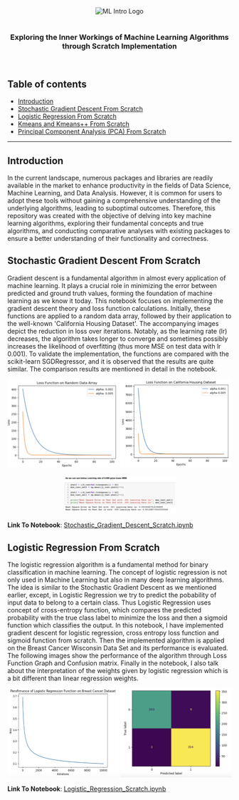<div align="center">
<img src="https://raw.githubusercontent.com/skswar/Scratch_MachineLearning_Models/master/img/MLLogo.png" alt="ML Intro Logo"/>
</div>
<br/>
<h3 align="center">Exploring the Inner Workings of Machine Learning Algorithms through Scratch Implementation</h3>
<br/>

## Table of contents
* [Introduction](#introduction)
* [Stochastic Gradient Descent From Scratch](#stochastic-gradient-descent-from-scratch)
* [Logistic Regression From Scratch](#logistic-regression-from-scratch)
* [Kmeans and Kmeans++ From Scratch](#kmeans-and-kmeans++-from-scratch)
* [Principal Component Analysis (PCA) From Scratch](#principal-component-analysis-from-scratch)

<hr>

## Introduction
In the current landscape, numerous packages and libraries are readily available in the market to enhance productivity in the fields of Data Science, Machine Learning, and Data Analysis. However, it is common for users to adopt these tools without gaining a comprehensive understanding of the underlying algorithms, leading to suboptimal outcomes. Therefore, this repository was created with the objective of delving into key machine learning algorithms, exploring their fundamental concepts and true algorithms, and conducting comparative analyses with existing packages to ensure a better understanding of their functionality and correctness.

## Stochastic Gradient Descent From Scratch
Gradient descent is a fundamental algorithm in almost every application of machine learning. It plays a crucial role in minimizing the error between predicted and ground truth values, forming the foundation of machine learning as we know it today. This notebook focuses on implementing the gradient descent theory and loss function calculations. Initially, these functions are applied to a random data array, followed by their application to the well-known 'California Housing Dataset'. The accompanying images depict the reduction in loss over iterations. Notably, as the learning rate (lr) decreases, the algorithm takes longer to converge and sometimes possibly increases the likelihood of overfitting (thus more MSE on test data with lr 0.001). To validate the implementation, the functions are compared with the scikit-learn SGDRegressor, and it is observed that the results are quite similar. The comparison results are mentioned in detail in the notebook.

<p align="center">
<img src="https://raw.githubusercontent.com/skswar/Scratch_MachineLearning_Models/master/img/LR_RandomDataArray.png" width="250px" height="200px"/>
<img src="https://raw.githubusercontent.com/skswar/Scratch_MachineLearning_Models/master/img/LR_CaliforniaHousing.png" width="250px" height="200px"/>
</p>
<p align="center">
<img src="https://raw.githubusercontent.com/skswar/Scratch_MachineLearning_Models/master/img/SGD_MSE.png" width="50%"/></p>

**Link To Notebook**: [Stochastic_Gradient_Descent_Scratch.ipynb](<https://github.com/skswar/Scratch_MachineLearning_Models/blob/main/ML_Model_Scripts/Stochastic_Gradient_Descent_Scratch.ipynb>)

## Logistic Regression From Scratch
The logistic regression algorithm is a fundamental method for binary classification in machine learning. The concept of logistic regression is not only used in Machine Learning but also in many deep learning algorithms. The idea is similar to the Stochastic Gradient Descent as we mentioned earlier, except, in Logistic Regression we try to predict the pobability of input data to belong to a certain class. Thus Logistic Regression uses concept of cross-entropy function, which compares the predicted probability with the true class label to minimize the loss and then a sigmoid function which classifies the output. In this notebook, I have implemented gradient descent for logistic regression, cross entropy loss function and sigmoid function from scratch. Then the implemented algorithm is applied on the Breast Cancer Wisconsin Data Set and its performance is evaluated. The following images show the performance of the algorithm through Loss Function Graph and Confusion matrix. Finally in the notebook, I also talk about the interpretation of the weights given by logistic regression which is a bit different than linear regression weights. 

<p align="center">
<img src="https://raw.githubusercontent.com/skswar/Scratch_MachineLearning_Models/master/img/LogReg_BC.png" width="250px" height="200px"/>
<img src="https://raw.githubusercontent.com/skswar/Scratch_MachineLearning_Models/master/img/BC_ConfusionMtrix.png" width="250px" height="200px"/>
</p>

**Link To Notebook**: [Logistic_Regression_Scratch.ipynb](<https://github.com/skswar/Scratch_MachineLearning_Models/blob/main/ML_Model_Scripts/Logistic_Regression_Scratch.ipynb>)






